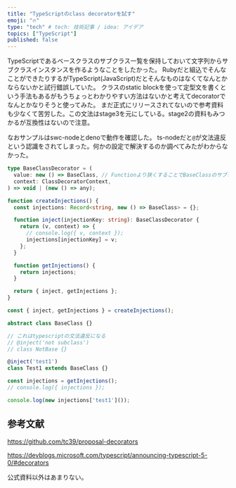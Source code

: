 ```yaml
---
title: "TypeScriptのclass decoratorを試す"
emoji: "🔥"
type: "tech" # tech: 技術記事 / idea: アイデア
topics: ["TypeScript"]
published: false
---
```

TypeScriptであるベースクラスのサブクラス一覧を保持しておいて文字列からサブクラスインスタンスを作るようなことをしたかった。
Rubyだと組込でそんなことができたりするがTypeScript(JavaScript)だとそんなものはなくてなんとかならないかと試行錯誤していた。
クラスのstatic blockを使って定型文を書くという手法もあるがもうちょっとわかりやすい方法はないかと考えてdecoratorでなんとかなりそうと使ってみた。
まだ正式にリリースされてないので参考資料も少なくて苦労した。この文法はstage3を元にしている。stage2の資料もみつかるが互換性はないので注意。

なおサンプルはswc-nodeとdenoで動作を確認した。
ts-nodeだと`@`が文法違反という認識をされてしまった。何かの設定で解決するのか調べてみたがわからなかった。

```ts
type BaseClassDecorator = (
  value: new () => BaseClass, // Functionより狭くすることでBaseClassのサブクラスのみにできる
  context: ClassDecoratorContext,
) => void | (new () => any);

function createInjections() {
  const injections: Record<string, new () => BaseClass> = {};

  function inject(injectionKey: string): BaseClassDecorator {
    return (v, context) => {
      // console.log({ v, context });
      injections[injectionKey] = v;
    };
  }

  function getInjections() {
    return injections;
  }

  return { inject, getInjections };
}

const { inject, getInjections } = createInjections();

abstract class BaseClass {}

// これはtypescriptの文法違反になる
// @inject('not subclass')
// class NotBase {}

@inject('test1')
class Test1 extends BaseClass {}

const injections = getInjections();
// console.log({ injections });

console.log(new injections['test1']());
```

## 参考文献

https://github.com/tc39/proposal-decorators

https://devblogs.microsoft.com/typescript/announcing-typescript-5-0/#decorators

公式資料以外はあまりない。
